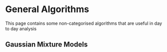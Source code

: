# General Algorithms

This page contains some non-categorised algorithms that are useful in day to day analysis

## Gaussian Mixture Models
